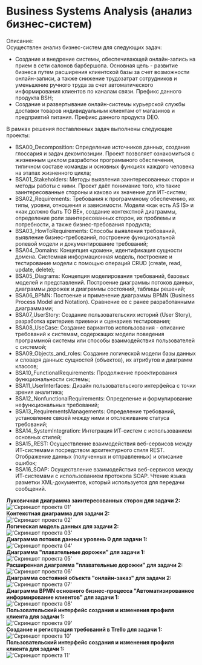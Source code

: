 # Business Systems Analysis (анализ бизнес-систем)

Описание:<br />
Осуществлен анализ бизнес-систем для следующих задач:<br />

- Создание и внедрение системы, обеспечивающей онлайн-запись на прием в сети салонов барбершопа. Основная цель - развитие бизнеса путем расширения клиентской базы за счет возможности онлайн-записи, а также снижение трудозатрат сотрудников и уменьшение ручного труда за счет автоматического информирования клиентов по каналам связи. Префикс данного продукта BSH;<br />
- Создание и развертывание онлайн-системы курьерской службы доставки товаров индивидуальным клиентам от магазинов и предприятий питания. Префикс данного продукта DEO.<br />

В рамках решения поставленных задач выполнены следующие проекты:<br />

- BSA00_Decomposition: Определение источников данных, создание глоссария и задач декомпозиции. Проект позволяет ознакомиться с жизненным циклом разработки программного обеспечения, типичном составе команды и основных функциях каждого человека на этапах жизненного цикла;<br />
- BSA01_Stakeholders: Методы выявления заинтересованных сторон и методы работы с ними. Проект даёт понимание того, кто такие заинтересованные стороны и каково их значение для ИТ-систем;<br />
- BSA02_Requirements: Требования к программному обеспечению, их типы, уровни, отношения и зависимости. Модели «как есть AS IS» и «как должно быть TO BE», создание контекстной диаграммы, определение роли заинтересованных сторон, их проблемы и потребности, а также бизнес-требования продукта;<br />
- BSA03_HowToRequirements: Способы выявления требований, выявление бизнес-требований, построение функциональной ролевой модели и документирование требований;<br />
- BSA04_Domains: Концепция «домен», идентификация сущности домена. Системная информационная модель, построение и тестирование модели с помощью операций CRUD (create, read, update, delete);<br />
- BSA05_Diagrams: Концепция моделирования требований, базовых моделей и представлений. Построение диаграммы потоков данных, диаграммы дорожек и диаграммы состояний, таблицы решений;<br />
- BSA06_BPMN: Постоение и применение диаграммы BPMN (Business Process Model and Notation). Сравнение ее с ранее разработанными диаграммами;<br />
- BSA07_UserStory: Создание пользовательских историй (User Story), разработка критериев приемки и сценариев тестирования;<br />
- BSA08_UseCase: Создание вариантов использования - описание требований к системам, содержащих модели поведения программной системы или способы взаимодействия пользователей с системой;<br />
- BSA09_Objects_and_roles: Создание логической модели базы данных и словаря данных: сущностей (объектов), их атрибутов и диаграмм классов;<br />
- BSA10_FunctionalRequirements: Продолжение проектирования функциональности системы;<br />
- BSA11_UserInterfaces: Дизайн пользовательского интерфейса с точки зрения аналитика;<br />
- BSA12_NonfunctionalRequirements: Определение и формулирование нефункциональных требований;<br />
- BSA13_RequirementsManagements: Определение требований, установление связей между ними и отслеживание статуса требований;<br />
- BSA14_SystemIntegration: Интеграция ИТ-систем с использованием основных стилей;<br />
- BSA15_REST: Осуществление взаимодействия веб-сервисов между ИТ-системами посредством архитектурного стиля REST. Отображение данных (полученных и отправленных) и описание ошибок;<br />
- BSA16_SOAP: Осуществление взаимодействия веб-сервисов между ИТ-системами с использованием протокола SOAP. Чтение языка разметки XML-документов, который используется для передачи сообщений.<br />

**Луковичная диаграмма заинтересованных сторон для задачи 2:**<br />
!['Скриншот проекта 01'](BSA01_Stakeholders/ex01_DEO_onion.png)<br />
**Контекстная диаграмма для задачи 2:**<br />
!['Скриншот проекта 02'](BSA02_Requirements/ex01_DEO_context.png)<br />
**Логическая модель данных для задачи 2:**<br />
!['Скриншот проекта 03'](BSA04_Domains/ex03_DEO_model.png)<br />
**Диаграмма потоков данных уровень 0 для задачи 1:**<br />
!['Скриншот проекта 04'](BSA05_Diagrams/ex00_BSH_dfd.png)<br />
**Диаграмма "плавательные дорожки" для задачи 1:**<br />
!['Скриншот проекта 05'](BSA05_Diagrams/ex01_BSH_swd.png)<br />
**Расширенная диаграмма "плавательные дорожки" для задачи 2:**<br />
!['Скриншот проекта 06'](BSA05_Diagrams/ex02_DEO_adswd.png)<br />
**Диаграмма состояний объекта "онлайн-заказ" для задачи 2:**<br />
!['Скриншот проекта 07'](BSA05_Diagrams/ex03_DEO_dst.png)<br />
**Диаграмма BPMN основного бизнес-процесса "Автоматизированное информирование клиентов" для задачи 1:**<br />
!['Скриншот проекта 08'](BSA06_BPMN/ex04_BSH_bpmn_bp002.png)<br />
**Пользовательский интерфейс создания и изменения профиля клиента для задачи 1:**<br />
!['Скриншот проекта 09'](BSA11_UserInterfaces/ex05_07_Client_Profile.png)<br />
**Создание и регистрация требований в Trello для задачи 1:**<br />
!['Скриншот проекта 10'](BSA13_RequirementsManagements/ex02_03_04_BSH_materials/ex01_BSH_FTR005.png)<br />
**Пользовательский интерфейс создания и изменения профиля клиента для задачи 1:**<br />
!['Скриншот проекта 11'](BSA11_UserInterfaces/ex05_07_Client_Profile.png)<br />

